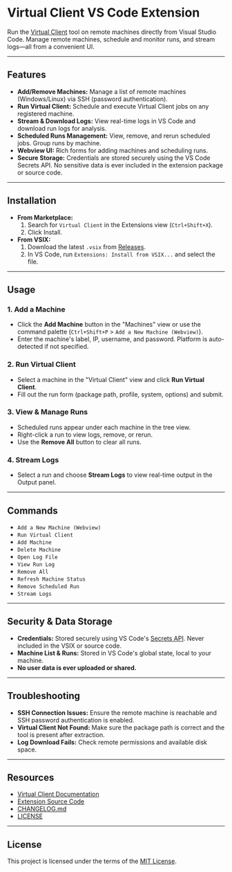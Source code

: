 # Virtual Client VS Code Extension

Run the [Virtual Client](https://github.com/microsoft/VirtualClient) tool on remote machines directly from Visual Studio Code. Manage remote machines, schedule and monitor runs, and stream logs—all from a convenient UI.

---

## Features
- **Add/Remove Machines:** Manage a list of remote machines (Windows/Linux) via SSH (password authentication).
- **Run Virtual Client:** Schedule and execute Virtual Client jobs on any registered machine.
- **Stream & Download Logs:** View real-time logs in VS Code and download run logs for analysis.
- **Scheduled Runs Management:** View, remove, and rerun scheduled jobs. Group runs by machine.
- **Webview UI:** Rich forms for adding machines and scheduling runs.
- **Secure Storage:** Credentials are stored securely using the VS Code Secrets API. No sensitive data is ever included in the extension package or source code.

---

## Installation
- **From Marketplace:**
  1. Search for `Virtual Client` in the Extensions view (`Ctrl+Shift+X`).
  2. Click Install.
- **From VSIX:**
  1. Download the latest `.vsix` from [Releases](https://github.com/rudraptpsingh/VirtualClient-VSCode/releases).
  2. In VS Code, run `Extensions: Install from VSIX...` and select the file.

---

## Usage
### 1. Add a Machine
- Click the **Add Machine** button in the "Machines" view or use the command palette (`Ctrl+Shift+P` > `Add a New Machine (Webview)`).
- Enter the machine's label, IP, username, and password. Platform is auto-detected if not specified.

### 2. Run Virtual Client
- Select a machine in the "Virtual Client" view and click **Run Virtual Client**.
- Fill out the run form (package path, profile, system, options) and submit.

### 3. View & Manage Runs
- Scheduled runs appear under each machine in the tree view.
- Right-click a run to view logs, remove, or rerun.
- Use the **Remove All** button to clear all runs.

### 4. Stream Logs
- Select a run and choose **Stream Logs** to view real-time output in the Output panel.

---

## Commands
- `Add a New Machine (Webview)`
- `Run Virtual Client`
- `Add Machine`
- `Delete Machine`
- `Open Log File`
- `View Run Log`
- `Remove All`
- `Refresh Machine Status`
- `Remove Scheduled Run`
- `Stream Logs`

---

## Security & Data Storage
- **Credentials:** Stored securely using VS Code's [Secrets API](https://code.visualstudio.com/api/references/vscode-api#SecretStorage). Never included in the VSIX or source code.
- **Machine List & Runs:** Stored in VS Code's global state, local to your machine.
- **No user data is ever uploaded or shared.**

---

## Troubleshooting
- **SSH Connection Issues:** Ensure the remote machine is reachable and SSH password authentication is enabled.
- **Virtual Client Not Found:** Make sure the package path is correct and the tool is present after extraction.
- **Log Download Fails:** Check remote permissions and available disk space.

---

## Resources
- [Virtual Client Documentation](https://github.com/microsoft/VirtualClient)
- [Extension Source Code](https://github.com/rudraptpsingh/VirtualClient-VSCode)
- [CHANGELOG.md](./CHANGELOG.md)
- [LICENSE](./LICENSE)

---

## License
This project is licensed under the terms of the [MIT License](./LICENSE).

